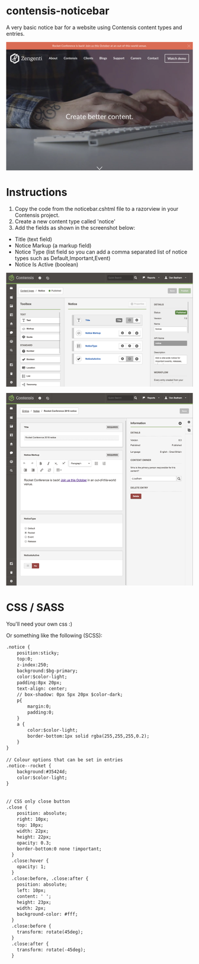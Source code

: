 # contensis-noticebar
A very basic notice bar for a website using Contensis content types and entries.

![alt text](noticebar.png "A screenshot of the notice bar on the Zengenti website. ")


# Instructions
1. Copy the code from the noticebar.cshtml file to a razorview in your Contensis project.
2. Create a new content type called 'notice'
3. Add the fields as shown in the screenshot below:

- Title (text field)
- Notice Markup (a markup field)
- Notice Type (list field so you can add a comma separated list of notice types such as Default,Important,Event)
- Notice Is Active (boolean)

![alt text](notice-content-type.png "A screenshot of the notice content type fields. ")

![alt text](notice-entry-fields.png "A screenshot of the notice fields when editing the entry. ")


# CSS / SASS
You'll need your own css :)

Or something like the following (SCSS):


```
.notice {
    position:sticky;
    top:0;
    z-index:250;
    background:$bg-primary;
    color:$color-light;
    padding:8px 20px;
    text-align: center;
    // box-shadow: 0px 5px 20px $color-dark;
    p{
        margin:0;
        padding:0;
    }
    a {
        color:$color-light;
        border-bottom:1px solid rgba(255,255,255,0.2);
    }
}

// Colour options that can be set in entries
.notice--rocket {
    background:#35424d;
    color:$color-light;
}


// CSS only close button
.close {
    position: absolute;
    right: 10px;
    top: 10px;
    width: 22px;
    height: 22px;
    opacity: 0.3;
    border-bottom:0 none !important;
  }
  .close:hover {
    opacity: 1;
  }
  .close:before, .close:after {
    position: absolute;
    left: 10px;
    content: ' ';
    height: 23px;
    width: 2px;
    background-color: #fff;
  }
  .close:before {
    transform: rotate(45deg);
  }
  .close:after {
    transform: rotate(-45deg);
  }
  ```
  
